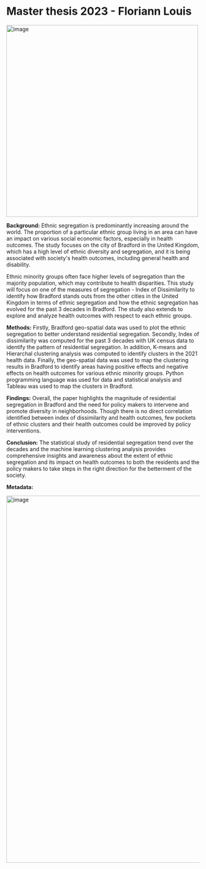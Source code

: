 # Master thesis 2023 - Floriann Louis

<img width="500" alt="image" src="https://github.com/florianndeepika/Ethnic_segregation_health_Bradford/assets/63796480/2aedf0ff-7ad6-4981-b903-f7223c520203" class="center">

**Background:** Ethnic segregation is predominantly increasing around the world. The proportion of a particular ethnic group living in an area can have an impact on various social economic factors, especially in health outcomes. The study focuses on the city of Bradford in the United Kingdom, which has a high level of ethnic diversity and segregation, and it is being associated with society's health outcomes, including general health and disability.

  Ethnic minority groups often face higher levels of segregation than the majority population, which may contribute to health disparities. This study will focus on one of the measures of segregation - Index of Dissimilarity to identify how Bradford stands outs from the other cities in the United Kingdom in terms of ethnic segregation and how the ethnic segregation has evolved for the past 3 decades in Bradford. The study also extends to explore and analyze health outcomes with respect to each ethnic groups.
 
**Methods:** Firstly, Bradford geo-spatial data was used to plot the ethnic segregation to better understand residential segregation. Secondly, Index of dissimilarity was computed for the past 3 decades with UK census data to identify the pattern of residential segregation. In addition, K-means and Hierarchal clustering analysis was computed to identify clusters in the 2021 health data. Finally, the geo-spatial data was used to map the clustering results in Bradford to identify areas having positive effects and negative effects on health outcomes for various ethnic minority groups. Python programming language was used for data and statistical analysis and Tableau was used to map the clusters in Bradford.

 **Findings:** Overall, the paper highlights the magnitude of residential segregation in Bradford and the need for policy makers to intervene and promote diversity in neighborhoods. Though there is no direct correlation identified between index of dissimilarity and health outcomes, few pockets of ethnic clusters and their health outcomes could be improved by policy interventions.

**Conclusion:** The statistical study of residential segregation trend over the decades and the machine learning clustering analysis provides comprehensive insights and awareness about the extent of ethnic segregation and its impact on health outcomes to both the residents and the policy makers to take steps in the right direction for the betterment of the society.

**Metadata:**

<img width="957" alt="image" src="https://github.com/florianndeepika/Ethnic_segregation_health_Bradford/assets/63796480/3da1e9f6-9686-4d4f-b35b-754d1a82f2e4">

